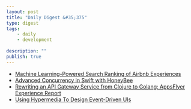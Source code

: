 ```yaml
---
layout: post
title: "Daily Digest &#35;375"
type: digest
tags: 
    - daily
    - development
    
description: ""
publish: true
---
```


- [Machine Learning-Powered Search Ranking of Airbnb Experiences](https://medium.com/airbnb-engineering/machine-learning-powered-search-ranking-of-airbnb-experiences-110b4b1a0789)
- [Advanced Concurrency in Swift with HoneyBee](https://www.toptal.com/swift/advanced-concurrency-in-swift-with-honeybee)
- [Rewriting an API Gateway Service from Clojure to Golang: AppsFlyer Experience Report](https://www.infoq.com/articles/api-gateway-clojure-golang/)
- [Using Hypermedia To Design Event-Driven UIs](https://nordicapis.com/using-hypermedia-to-design-event-driven-uis/)
